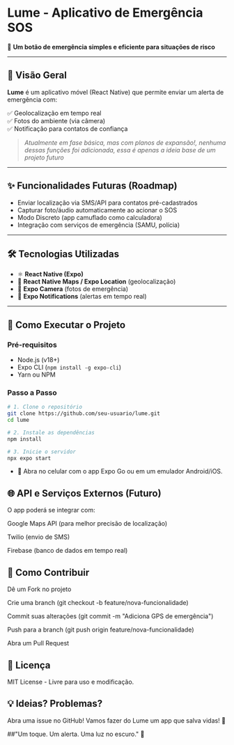 # Lume - Aplicativo de Emergência SOS
🚨 **Um botão de emergência simples e eficiente para situações de risco**

---

## 📌 Visão Geral

**Lume** é um aplicativo móvel (React Native) que permite enviar um alerta de emergência com:

✅ Geolocalização em tempo real  
✅ Fotos do ambiente (via câmera)  
✅ Notificação para contatos de confiança  

> _Atualmente em fase básica, mas com planos de expansão!, nenhuma dessas funções foi adicionada, essa é apenas a ideia base de um projeto futuro_

---

## ✨ Funcionalidades Futuras (Roadmap)

- Enviar localização via SMS/API para contatos pré-cadastrados  
- Capturar foto/áudio automaticamente ao acionar o SOS  
- Modo Discreto (app camuflado como calculadora)  
- Integração com serviços de emergência (SAMU, polícia)  

---

## 🛠️ Tecnologias Utilizadas

- ⚛️ **React Native (Expo)**  
- 📍 **React Native Maps / Expo Location** (geolocalização)  
- 📸 **Expo Camera** (fotos de emergência)  
- 🔔 **Expo Notifications** (alertas em tempo real)  

---

## 🚀 Como Executar o Projeto

### Pré-requisitos

- Node.js (v18+)  
- Expo CLI (`npm install -g expo-cli`)  
- Yarn ou NPM

### Passo a Passo

```bash
# 1. Clone o repositório
git clone https://github.com/seu-usuario/lume.git
cd lume

# 2. Instale as dependências
npm install

# 3. Inicie o servidor
npx expo start
```

- 📱 Abra no celular com o app Expo Go ou em um emulador Android/iOS.

## 🌐 API e Serviços Externos (Futuro)
O app poderá se integrar com:

Google Maps API (para melhor precisão de localização)

Twilio (envio de SMS)

Firebase (banco de dados em tempo real)

## 🤝 Como Contribuir
Dê um Fork no projeto

Crie uma branch (git checkout -b feature/nova-funcionalidade)

Commit suas alterações (git commit -m "Adiciona GPS de emergência")

Push para a branch (git push origin feature/nova-funcionalidade)

Abra um Pull Request


## 📜 Licença
MIT License - Livre para uso e modificação.

## 💡 Ideias? Problemas?
Abra uma issue no GitHub! Vamos fazer do Lume um app que salva vidas! 💜

##"Um toque. Um alerta. Uma luz no escuro." 🌟
